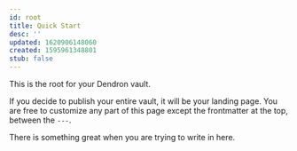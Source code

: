 ```yaml
---
id: root
title: Quick Start
desc: ''
updated: 1620906148060
created: 1595961348801
stub: false
---
```


This is the root for your Dendron vault.

If you decide to publish your entire vault, it will be your landing page. You are free to customize any part of this page except the frontmatter at the top, between the `---`. 

There is something great when you are trying to write in here.

